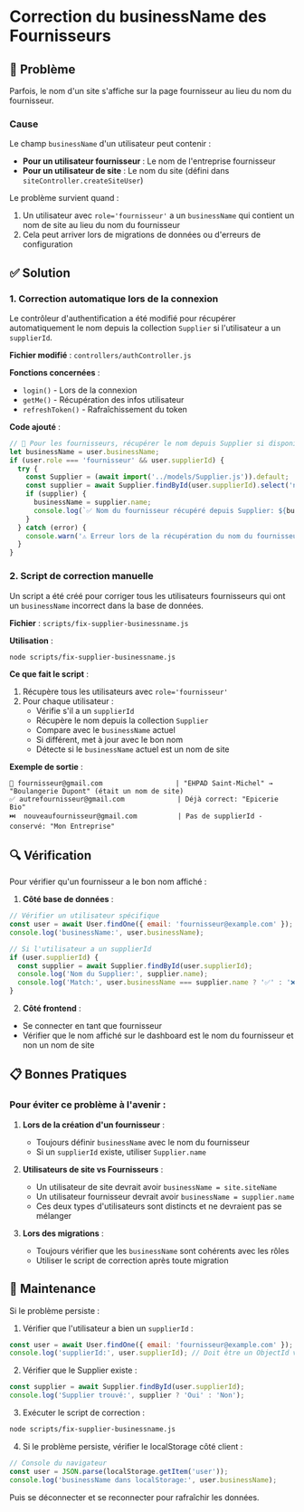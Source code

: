 # Correction du businessName des Fournisseurs

## 🐛 Problème

Parfois, le nom d'un site s'affiche sur la page fournisseur au lieu du nom du fournisseur.

### Cause

Le champ `businessName` d'un utilisateur peut contenir :
- **Pour un utilisateur fournisseur** : Le nom de l'entreprise fournisseur
- **Pour un utilisateur de site** : Le nom du site (défini dans `siteController.createSiteUser`)

Le problème survient quand :
1. Un utilisateur avec `role='fournisseur'` a un `businessName` qui contient un nom de site au lieu du nom du fournisseur
2. Cela peut arriver lors de migrations de données ou d'erreurs de configuration

## ✅ Solution

### 1. Correction automatique lors de la connexion

Le contrôleur d'authentification a été modifié pour récupérer automatiquement le nom depuis la collection `Supplier` si l'utilisateur a un `supplierId`.

**Fichier modifié** : `controllers/authController.js`

**Fonctions concernées** :
- `login()` - Lors de la connexion
- `getMe()` - Récupération des infos utilisateur
- `refreshToken()` - Rafraîchissement du token

**Code ajouté** :
```javascript
// 🔧 Pour les fournisseurs, récupérer le nom depuis Supplier si disponible
let businessName = user.businessName;
if (user.role === 'fournisseur' && user.supplierId) {
  try {
    const Supplier = (await import('../models/Supplier.js')).default;
    const supplier = await Supplier.findById(user.supplierId).select('name');
    if (supplier) {
      businessName = supplier.name;
      console.log(`✅ Nom du fournisseur récupéré depuis Supplier: ${businessName}`);
    }
  } catch (error) {
    console.warn('⚠️ Erreur lors de la récupération du nom du fournisseur:', error.message);
  }
}
```

### 2. Script de correction manuelle

Un script a été créé pour corriger tous les utilisateurs fournisseurs qui ont un `businessName` incorrect dans la base de données.

**Fichier** : `scripts/fix-supplier-businessname.js`

**Utilisation** :
```bash
node scripts/fix-supplier-businessname.js
```

**Ce que fait le script** :
1. Récupère tous les utilisateurs avec `role='fournisseur'`
2. Pour chaque utilisateur :
   - Vérifie s'il a un `supplierId`
   - Récupère le nom depuis la collection `Supplier`
   - Compare avec le `businessName` actuel
   - Si différent, met à jour avec le bon nom
   - Détecte si le `businessName` actuel est un nom de site

**Exemple de sortie** :
```
🔧 fournisseur@gmail.com                  | "EHPAD Saint-Michel" → "Boulangerie Dupont" (était un nom de site)
✅ autrefournisseur@gmail.com             | Déjà correct: "Epicerie Bio"
⏭️  nouveaufournisseur@gmail.com          | Pas de supplierId - conservé: "Mon Entreprise"
```

## 🔍 Vérification

Pour vérifier qu'un fournisseur a le bon nom affiché :

1. **Côté base de données** :
```javascript
// Vérifier un utilisateur spécifique
const user = await User.findOne({ email: 'fournisseur@example.com' });
console.log('businessName:', user.businessName);

// Si l'utilisateur a un supplierId
if (user.supplierId) {
  const supplier = await Supplier.findById(user.supplierId);
  console.log('Nom du Supplier:', supplier.name);
  console.log('Match:', user.businessName === supplier.name ? '✅' : '❌');
}
```

2. **Côté frontend** :
- Se connecter en tant que fournisseur
- Vérifier que le nom affiché sur le dashboard est le nom du fournisseur et non un nom de site

## 📋 Bonnes Pratiques

### Pour éviter ce problème à l'avenir :

1. **Lors de la création d'un fournisseur** :
   - Toujours définir `businessName` avec le nom du fournisseur
   - Si un `supplierId` existe, utiliser `Supplier.name`

2. **Utilisateurs de site vs Fournisseurs** :
   - Un utilisateur de site devrait avoir `businessName = site.siteName`
   - Un utilisateur fournisseur devrait avoir `businessName = supplier.name`
   - Ces deux types d'utilisateurs sont distincts et ne devraient pas se mélanger

3. **Lors des migrations** :
   - Toujours vérifier que les `businessName` sont cohérents avec les rôles
   - Utiliser le script de correction après toute migration

## 🔧 Maintenance

Si le problème persiste :

1. Vérifier que l'utilisateur a bien un `supplierId` :
```javascript
const user = await User.findOne({ email: 'fournisseur@example.com' });
console.log('supplierId:', user.supplierId); // Doit être un ObjectId valide
```

2. Vérifier que le Supplier existe :
```javascript
const supplier = await Supplier.findById(user.supplierId);
console.log('Supplier trouvé:', supplier ? 'Oui' : 'Non');
```

3. Exécuter le script de correction :
```bash
node scripts/fix-supplier-businessname.js
```

4. Si le problème persiste, vérifier le localStorage côté client :
```javascript
// Console du navigateur
const user = JSON.parse(localStorage.getItem('user'));
console.log('businessName dans localStorage:', user.businessName);
```

Puis se déconnecter et se reconnecter pour rafraîchir les données.

